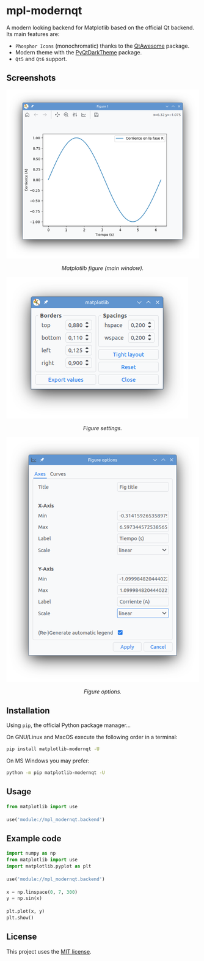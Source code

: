 # mpl-modernqt
A modern looking backend for Matplotlib based on the official Qt backend. Its main features are:

* `Phosphor Icons` (monochromatic) thanks to the [QtAwesome](https://github.com/spyder-ide/qtawesome) package.
* Modern theme with the [PyQtDarkTheme](https://github.com/5yutan5/PyQtDarkTheme) package.
* `Qt5` and `Qt6` support.



## Screenshots

![Matplotlib figure (main window)](img/screenshot.png)
<p align = "center">
<i>Matplotlib figure (main window).</i>
</p>

![Figure settings](img/screenshot1.png)
<p align = "center">
<i>Figure settings.</i>
</p>

![Figure options](img/screenshot2.png)
<p align = "center">
<i>Figure options.</i>
</p>



## Installation
Using ```pip```, the official Python package manager...

On GNU/Linux and MacOS execute the following order in a terminal:
```bash
pip install matplotlib-modernqt -U
```

On MS Windows you may prefer:
```bash
python -m pip matplotlib-modernqt -U
```

## Usage

```python
from matplotlib import use

use('module://mpl_modernqt.backend')
```

## Example code

```python
import numpy as np
from matplotlib import use
import matplotlib.pyplot as plt

use('module://mpl_modernqt.backend')

x = np.linspace(0, 7, 300)
y = np.sin(x)

plt.plot(x, y)
plt.show()
```


## License

This project uses the [MIT license](https://github.com/aloytag/mpl-modernqt/blob/main/LICENSE).
